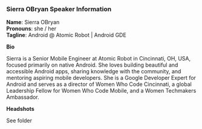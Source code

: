 ### Sierra OBryan Speaker Information 

**Name**: Sierra OBryan    
**Pronouns**: she / her    
**Tagline**: Android @ Atomic Robot | Android GDE     

**Bio** 

Sierra is a Senior Mobile Engineer at Atomic Robot in Cincinnati, OH, USA, focused primarily on native Android. She loves building beautiful and accessible Android apps, sharing knowledge with the community, and mentoring aspiring mobile developers. She is a Google Developer Expert for Android and serves as a director of Women Who Code Cincinnati, a global Leadership Fellow for Women Who Code Mobile, and a Women Techmakers Ambassador.

**Headshots** 

See folder
